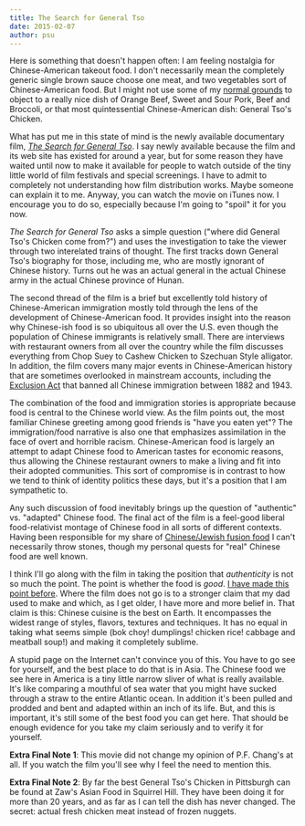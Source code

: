 ```yaml
---
title: The Search for General Tso
date: 2015-02-07
author: psu
---
```


Here is something that doesn't happen often: I am feeling nostalgia for Chinese-American takeout food. I don't necessarily mean the completely generic single brown sauce choose one meat, and two vegetables sort of Chinese-American food. But I might not use some of my <a href="http://mutable-states.com/the-real-thing.html">normal grounds</a> to object to a really nice dish of Orange Beef, Sweet and Sour Pork, Beef and Broccoli, or that most quintessential Chinese-American dish: General Tso's Chicken.

What has put me in this state of mind is the newly available documentary film, <a href="http://www.thesearchforgeneraltso.com">*The Search for General Tso*</a>. I say newly available because the film and its web site has existed for around a year, but for some reason they have waited until now to make it available for people to watch outside of the tiny little world of film festivals and special screenings. I have to admit to completely not understanding how film distribution works. Maybe someone can explain it to me. Anyway, you can watch the movie on iTunes now. I encourage you to do so, especially because I'm going to "spoil" it for you now.

*The Search for General Tso* asks a simple question ("where did General Tso's Chicken come from?") and uses the investigation to take the viewer through two interelated trains of thought. The first tracks down General Tso's biography for those, including me, who are mostly ignorant of Chinese history. Turns out he was an actual general in the actual Chinese army in the actual Chinese province of Hunan.

The second thread of the film is a brief but excellently told history of Chinese-American immigration mostly told through the lens of the development of Chinese-American food. It provides insight into the reason why Chinese-ish food is so ubiquitous all over the U.S. even though the population of Chinese immigrants is relatively small. There are interviews with restaurant owners from all over the country while the film discusses everything from Chop Suey to Cashew Chicken to Szechuan Style alligator. In addition, the film covers many major events in Chinese-American history that are sometimes overlooked in mainstream accounts, including the <a href="http://en.wikipedia.org/wiki/Chinese_Exclusion_Act">Exclusion Act</a> that banned all Chinese immigration between 1882 and 1943.

The combination of the food and immigration stories is appropriate because food is central to the Chinese world view. As the film points out, the most familiar Chinese greeting among good friends is "have you eaten yet"? The immigration/food narrative is also one that emphasizes assimilation in the face of overt and horrible racism. Chinese-American food is largely an attempt to adapt Chinese food to American tastes for economic reasons, thus allowing the Chinese restaurant owners to make a living and fit into their adopted communities. This sort of compromise is in contrast to how we tend to think of identity politics these days, but it's a position that I am sympathetic to.

Any such discussion of food inevitably brings up the question of "authentic" vs. "adapted" Chinese food. The final act of the film is a feel-good liberal food-relativist montage of Chinese food in all sorts of different contexts. Having been responsible for my share of <a href="http://mutable-states.com/i-do-fusion-2-the-soup.html">Chinese/Jewish fusion food</a> I can't necessarily throw stones, though my personal quests for "real" Chinese food are well known. 

I think I'll go along with the film in taking the position that *authenticity* is not so much the point. The point is whether the food is *good*. <a href="http://mutable-states.com/i-sing-the-dinner-eclectic.html">I have made this point before</a>. Where the film does not go is to a stronger claim that my dad used to make and which, as I get older, I have more and more belief in. That claim is this: Chinese cuisine is the best on Earth. It encompasses the widest range of styles, flavors, textures and techniques. It has no equal in taking what seems simple (bok choy! dumplings! chicken rice! cabbage and meatball soup!) and making it completely sublime. 

A stupid page on the Internet can't convince you of this. You have to go see for yourself, and the best place to do that is in Asia. The Chinese food we see here in America is a tiny little narrow sliver of what is really available. It's like comparing a mouthful of sea water that you might have sucked through a straw to the entire Atlantic ocean. In addition it's been pulled and prodded and bent and adapted within an inch of its life. But, and this is important, it's still some of the best food you can get here. That should be enough evidence for you take my claim seriously and to verify it for yourself.

**Extra Final Note 1**: This movie did not change my opinion of P.F. Chang's at all. If you watch the film you'll see why I feel the need to mention this.

**Extra Final Note 2**: By far the best General Tso's Chicken in Pittsburgh can be found at Zaw's Asian Food in Squirrel Hill. They have been doing it for more than 20 years, and as far as I can tell the dish has never changed. The secret: actual fresh chicken meat instead of frozen nuggets.

